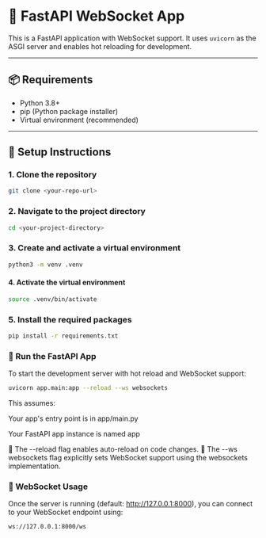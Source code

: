 # 🚀 FastAPI WebSocket App

This is a FastAPI application with WebSocket support. It uses `uvicorn` as the ASGI server and enables hot reloading for development.

---

## 📦 Requirements

- Python 3.8+
- pip (Python package installer)
- Virtual environment (recommended)

---

## 🔧 Setup Instructions

### 1. Clone the repository

```bash
git clone <your-repo-url>
```
### 2. Navigate to the project directory
```bash
cd <your-project-directory>
```
### 3. Create and activate a virtual environment
```bash
python3 -m venv .venv
```
#### 4. Activate the virtual environment
```bash
source .venv/bin/activate
```
### 5. Install the required packages
```bash
pip install -r requirements.txt
```

### 🚀 Run the FastAPI App
To start the development server with hot reload and WebSocket support:

```bash
uvicorn app.main:app --reload --ws websockets
```

This assumes:

Your app's entry point is in app/main.py

Your FastAPI app instance is named app

🔁 The --reload flag enables auto-reload on code changes.
🔌 The --ws websockets flag explicitly sets WebSocket support using the websockets implementation.


### 🔌 WebSocket Usage
Once the server is running (default: http://127.0.0.1:8000), you can connect to your WebSocket endpoint using:

```
ws://127.0.0.1:8000/ws
```